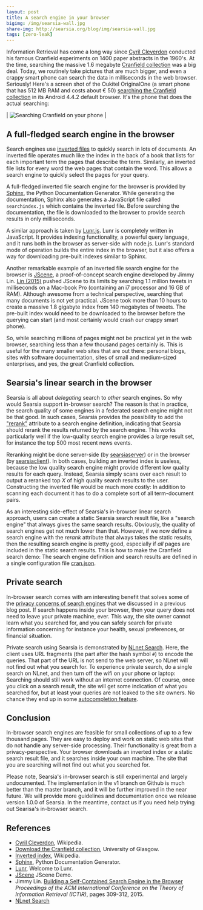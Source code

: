 ```yaml
---
layout: post
title: A search engine in your browser
bigimg: /img/searsia-wall.jpg
share-img: http://searsia.org/blog/img/searsia-wall.jpg
tags: [zero-leak]
---
```


Information Retrieval has come a long way since [Cyril Cleverdon][1] conducted his famous Cranfield experiments on 1400 paper abstracts in the 1960's. At the time, searching the massive 1.6 megabyte [Cranfield collection][2] was a big deal. Today, we routinely take pictures that are much bigger, and even a crappy smart phone can search the data in milliseconds in the web browser. Seriously! Here's a screen shot of the Oukitel OriginalOne (a smart phone that has 512 MB RAM and costs about € 50) [searching the Cranfield collection][3] in its Android 4.4.2 default browser. It's the phone that does the actual searching:

| ![Searching Cranfield on your phone][4] |


## A full-fledged search engine in the browser

Search engines use [inverted files][5] to quickly search in lots of documents. An inverted file operates much like the index in the back of a book that lists for each important term the pages that describe the term. Similarly, an inverted file lists for every word the web pages that contain the word. This allows a search engine to quickly select the pages for your query.

A full-fledged inverted file search engine for the browser is provided by [Sphinx][6], the Python Documentation Generator. While generating the documentation, Sphinx also generates a JavaScript file called `searchindex.js` which contains the inverted file. Before searching the documentation, the file is downloaded to the browser to provide search results in only milliseconds.

A similar approach is taken by [Lunr.js][7]. Lunr is completely written in JavaScript. It provides indexing functionality, a powerful query language, and it runs both in the browser as server-side with node.js. Lunr's standard mode of operation builds the entire index in the browser, but it also offers a way for downloading pre-built indexes similar to Sphinx.

Another remarkable example of an inverted file search engine for the browser is [JScene][8], a proof-of-concept search engine developed by Jimmy Lin. [Lin (2015)][9] pushed JScene to its limits by searching 1.1 million tweets in milliseconds on a Mac-book Pro (containing an i7 processor and 16 GB of RAM). Although awesome from a technical perspective, searching that many documents is not yet practical. JScene took more than 10 hours to create a massive 1.8 gigabyte index from 140 megabytes of tweets. The pre-built index would need to be downloaded to the browser before the querying can start (and most certainly would crash our crappy smart phone). 

So, while searching millions of pages might not be practical yet in the web browser, searching less than a few thousand pages certainly is. This is useful for the many smaller web sites that are out there: personal blogs, sites with software documentation, sites of small and medium-sized enterprises, and yes, the great Cranfield collection.


## Searsia's linear search in the browser

Searsia is all about _delegating_ search to _other_ search engines. So why would Searsia support in-browser search? The reason is that in practice, the search quality of some engines in a federated search engine might not be that good. In such cases, Searsia provides the possibility to add the ["rerank"][10] attribute to a search engine definition, indicating that Searsia should rerank the results returned by the search engine. This works particularly well if the low-quality search engine provides a large result set, for instance the top 500 most recent news events.

Reranking might be done server-side (by [searsiaserver][11]) or in the browser (by [searsiaclient][12]). In both cases, building an inverted index is useless, because the low quality search engine might provide different low quality results for each query. Instead, Searsia simply scans over each result to output a reranked top _X_ of high quality search results to the user. Constructing the inverted file would be much more costly: In addition to scanning each document it has to do a complete sort of all term-document pairs.

As an interesting side-effect of Searsia's in-browser linear search approach, users can create a static Searsia search result file, like a "search engine" that always gives the same search results. Obviously, the quality of search engines get not much lower than that. However, if we now define a search engine with the _rerank_ attribute that always takes the static results, then the resulting search engine is pretty good, especially if _all_ pages are included in the static search results. This is how to make the Cranfield search demo: The search engine definition and search results are defined in a single configuration file [cran.json][13].


## Private search

In-browser search comes with am interesting benefit that solves some of the [privacy concerns of search engines][14] that we discussed in a previous blog post. If search happens inside your browser, then your query does not need to leave your private machine, ever. This way, the site owner cannot learn what you searched for, and you can safely search for private information concerning for instance your health, sexual preferences, or financial situation. 

Private search using Searsia is demonstrated by [NLnet Search][15]. Here, the client uses URL fragments (the part after the hash symbol `#`) to encode the queries. That part of the URL is not send to the web server, so NLnet will not find out what you search for. To experience private search, do a single search on NLnet, and then turn off the wifi on your phone or laptop: Searching should still work without an internet connection. Of course, once you click on a search result, the site will get some indication of what you searched for, but at least your queries are not leaked to the site owners. No chance they end up in some [autocompletion feature][16].


## Conclusion

In-browser search engines are feasible for small collections of up to a few thousand pages. They are easy to deploy and work on static web sites that do not handle any server-side processing. Their functionality is great from a privacy-perspective. Your browser downloads an inverted index or a static search result file, and it searches inside your own machine. The site that you are searching will not find out what you searched for.

Please note, Searsia's in-browser search is still experimental and largely undocumented. The implementation in the v1 branch on Github is much better than the master branch, and it will be further improved in the near future. We will provide more guidelines and documentation once we release version 1.0.0 of Searsia. In the meantime, contact us if you need help trying out Searisa's in-browser search.


## References

* [Cyril Cleverdon][1], Wikipedia.
* [Download the Cranfield collection][2], University of Glasgow.
* [Inverted index][5], Wikipedia.
* [Sphinx][6], Python Documentation Generator.
* [Lunr][7], Welcome to Lunr.
* [JScene][8] JScene Demo.
* Jimmy Lin. [Building a Self-Contained Search Engine in the Browser][9] _Proceedings of the ACM International Conference on the Theory of Information Retrieval (ICTIR)_, pages 309-312, 2015.
* [NLnet Search][15] 

[1]: https://en.wikipedia.org/wiki/Cyril_Cleverdon "Cyril Cleverdon"
[2]: http://ir.dcs.gla.ac.uk/resources/test_collections/cran/ "Cranfield collection at U. Glasgow"
[3]: /cran/ "Cranfield demo"
[4]: /blog/img/cranfield-phone.png "Searching Cranfield on your phone"
[5]: https://en.wikipedia.org/wiki/Inverted_file "Inverted index"
[6]: http://sphinx-doc.org/ "Sphinx Python Documentation Generator"
[7]: https://lunrjs.com/ "Lunr.js"
[8]: http://jscene.io "JScene"
[9]: https://cs.uwaterloo.ca/~jimmylin/publications/Lin_ICTIR2015.pdf "ICTIR 2015"
[10]: /engines.html#field-rerank "Engine rerank field"
[11]: /start.html#server "Searsia server"
[12]: /start.html#client "Searsia client"
[13]: /cran/cran.json "Cranfield demo configuration file"
[14]: /blog/2017-01-13-isoc-three-worries/index.html#2-privacy
[15]: https://nlnet.nl/search/ "NLnet Search"
[16]: /blog/2017-02-09-autocomplete/ "Query autocompletions considered harmful"

